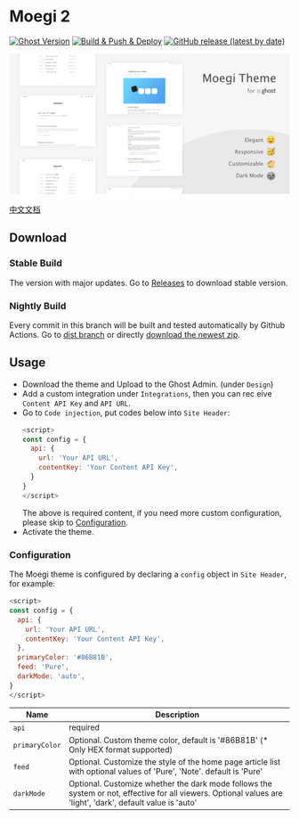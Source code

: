 # Moegi 2
[![Ghost Version](https://img.shields.io/badge/Ghost-%3E%3D3.0-green.svg)](https://github.com/TryGhost/Ghost)
[![Build & Push & Deploy](https://github.com/moegi-design/ghost-theme-Moegi/workflows/Build%20&%20Push%20&%20Deploy/badge.svg)](https://github.com/moegi-design/ghost-theme-Moegi/actions)
[![GitHub release (latest by date)](https://img.shields.io/github/v/release/moegi-design/ghost-theme-Moegi)](https://github.com/moegi-design/ghost-theme-Moegi/releases)

![Moegi Theme](screenshot.png)

[中文文档](README_zh.md)

## Download

### Stable Build

The version with major updates. Go to [Releases](https://github.com/moegi-design/ghost-theme-Moegi/releases) to download stable version.

### Nightly Build

Every commit in this branch will be built and tested automatically by Github Actions. Go to [dist branch](https://github.com/moegi-design/ghost-theme-Moegi/tree/dist) or directly [download the newest zip](https://github.com/moegi-design/ghost-theme-Moegi/archive/dist.zip).

## Usage

* Download the theme and Upload to the Ghost Admin. (under `Design`)
* Add a custom integration under `Integrations`, then you can rec eive `Content API Key` and `API URL`.
* Go to `Code injection`, put codes below into `Site Header`:
  ```js
  <script>
  const config = {
    api: {
      url: 'Your API URL',
      contentKey: 'Your Content API Key',
    }
  }
  </script>
  ```
  The above is required content, if you need more custom configuration, please skip to [Configuration](#Configuration).
* Activate the theme.

### Configuration

The Moegi theme is configured by declaring a `config` object in `Site Header`, for example:
```js
<script>
const config = {
  api: {
    url: 'Your API URL',
    contentKey: 'Your Content API Key',
  },
  primaryColor: '#86B81B',
  feed: 'Pure',
  darkMode: 'auto',
}
</script>
```

| Name | Description |
| ------ | ------ |
| `api` | required |
| `primaryColor` | Optional. Custom theme color, default is '#86B81B' (* Only HEX format supported) |
| `feed` | Optional. Customize the style of the home page article list with optional values of 'Pure', 'Note'. default is 'Pure' |
| `darkMode` | Optional. Customize whether the dark mode follows the system or not, effective for all viewers. Optional values are 'light', 'dark', default value is 'auto' |
